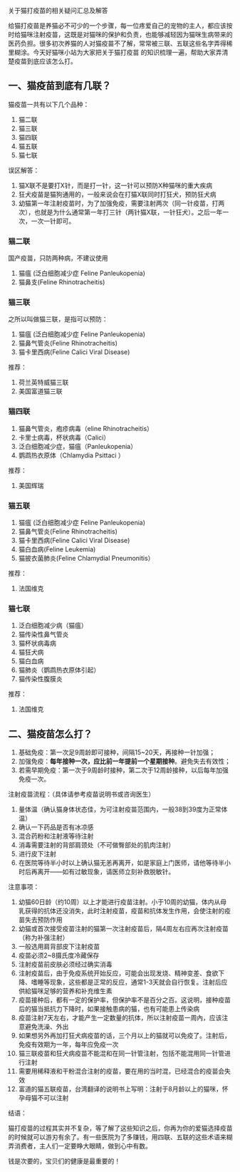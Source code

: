 关于猫打疫苗的相关疑问汇总及解答

给猫打疫苗是养猫必不可少的一个步骤，每一位疼爱自己的宠物的主人，都应该按时给猫咪注射疫苗，这既是对猫咪的保护和负责，也能够减轻因为猫咪生病带来的医药负担。很多初次养猫的人对猫疫苗不了解，常常被三联、五联这些名字弄得稀里糊涂。今天好猫咪小站为大家把关于猫打疫苗 的知识梳理一遍，帮助大家弄清楚疫苗到底应该怎么打。

## 一、猫疫苗到底有几联？

猫疫苗一共有以下几个品种： 

1. 猫二联
2. 猫三联
3. 猫四联
4. 猫五联
5. 猫七联

误区解答：

1. 猫X联不是要打X针，而是打一针，这一针可以预防X种猫咪的重大疾病
2. 狂犬疫苗是猫狗通用的，一般来说会在打猫X联同时打狂犬，预防狂犬病
3. 幼猫第一年注射疫苗时，为了加强免疫，需要注射两次（同一针疫苗，打两次），也就是为什么通常第一年打三针（两针猫X联，一针狂犬）。之后一年一次，一次一针即可。

### 猫二联

国产疫苗，只防两种病，不建议使用

1. 猫瘟 (泛白细胞减少症 Feline Panleukopenia)
2. 猫鼻支(Feline Rhinotracheitis)

### 猫三联

之所以叫做猫三联，是指可以预防：

1. 猫瘟 (泛白细胞减少症 Feline Panleukopenia)
2. 猫鼻气管炎(Feline Rhinotracheitis)
3. 猫卡里西病(Feline Calici Viral Disease)

推荐：

1. 荷兰英特威猫三联
2. 美国富道猫三联

### 猫四联

1. 猫鼻气管炎，疱疹病毒（eline Rhinotracheitis）
2. 卡里士病毒，杯状病毒（Calici）
3. 泛白细胞减少症，猫瘟（Panleukopenia）
4. 鹦鹉热衣原体（Chlamydia Psittaci ）

推荐：

1. 美国辉瑞

### 猫五联

1. 猫瘟 (泛白细胞减少症 Feline Panleukopenia) 
2. 猫鼻气管炎(Feline Rhinotracheitis) 
3. 猫卡里西病(Feline Calici Viral Disease)
4. 猫白血病(Feline Leukemia)
5. 猫披衣菌肺炎(Feline Chlamydial Pneumonitis）

推荐：

1. 法国维克

### 猫七联

1. 泛白细胞减少病（猫瘟）
2. 猫传染性鼻气管炎
3. 猫杯状病毒病
4. 猫狂犬病
5. 猫白血病
6. 猫肺炎（鹦鹉热衣原体引起）
7. 猫传染性腹膜炎

推荐：

1. 法国维克

## 二、猫疫苗怎么打？

1. 基础免疫：第一次足9周龄即可接种，间隔15~20天，再接种一针加强；
2. 加强免疫：**每年接种一次，应比前一年提前一个星期接种**。避免失去有效性；
3. 若需早期免疫：第一次于9周龄时接种，第二次于12周龄接种，以后每年加强免疫一次。

注射疫苗流程：（具体请参考疫苗说明书或咨询医生）

1. 量体温（确认猫身体状态佳，为可注射疫苗范围内，一般38到39度为正常体温）
2. 确认一下药品是否有冰凉感
3. 混合药粉和注射液等待注射
4. 消毒需要注射的背部肩颈处（不可做臀部处的肌肉注射）
5. 进行皮下注射
6. 在医院等待半小时以上确认猫无恙再离开，如是家庭上门医师，请他等待半小时后再离开——如有过敏现象，请医师立刻补救脱敏针。

注意事项：

1. 幼猫60日龄（约10周）以上才能进行疫苗注射。小于10周的幼猫，体内从母乳获得的抗体还没消失，此时注射疫苗，疫苗和抗体发生作用，会使注射的疫苗失去预防作用
2. 幼猫或首次接受疫苗注射的猫第一次注射疫苗后，隔4周左右应再次注射疫苗（称为补强注射）
3. 一般选用肩背部皮下注射疫苗
4. 疫苗必须2~8摄氏度冷藏保存
5. 注射疫苗前皮肤必须经过确实消毒
6. 注射疫苗后，由于免疫系统开始反应，可能会出现发烧、精神变差、食欲下降、嗜睡等现象，这些都是正常的反应，通常1-3天就会自行恢复。注射后应供給猫咪足够的营养和补充维生素
7. 疫苗接种后，都有一定的保护率，但保护率不是百分之百。这说明，接种疫苗后的猫当抵抗力下降时，如果接触患病的猫，也有可能患上传染病
8. 疫苗注射7天左右，才能产生一定数量的抗体，所以注射疫苗一周內，应该注意避免洗澡、外出
9. 如果想另外再加打狂犬病疫苗的话，三个月以上的猫就可以免疫了。注射后，免疫有效期为一年，每年应免疫一次
10. 猫三联疫苗和狂犬病疫苗不能混和在同一针管注射，包括不能混用同一针管进行注射
11. 需要用稀释液和干粉混合注射的疫苗，要在用的当时混，已经混合的疫苗会失效
12. 富道的猫五联疫苗，台湾翻译的说明书上写明：注射于8月龄以上的猫咪，怀孕母猫不可以注射

结语：

猫打疫苗的过程其实并不复杂，等了解了这些知识之后，你再为你的爱猫选择疫苗的时候就可以游刃有余了。有一些医院为了多赚钱，用四联、五联的这些术语来糊弄消费者，主人们一定要睁大眼睛，做到心中有数。

钱是次要的，宝贝们的健康是最重要的！





